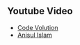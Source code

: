 ## Youtube Video

- [Code Volution](https://www.youtube.com/playlist?list=PLC3y8-rFHvwi1AXijGTKM0BKtHzVC-LSK)
- [Anisul Islam]([https://link-url-here.org](https://www.youtube.com/playlist?list=PLgH5QX0i9K3ruhkxHelhyahHEOH_82bGx)https://www.youtube.com/playlist?list=PLgH5QX0i9K3ruhkxHelhyahHEOH_82bGx)
